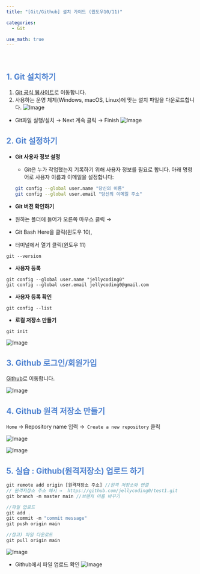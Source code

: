 ```yaml
---
title: "[Git/Github] 설치 가이드 (윈도우10/11)"

categories:
  - Git

use_math: true
---
```


<br>


## <span style="color:rgb(81, 132, 209) ;">1. Git 설치하기</span>
1. [Git 공식 웹사이트](https://git-scm.com/)로 이동합니다.
2. 사용하는 운영 체제(Windows, macOS, Linux)에 맞는 설치 파일을 다운로드합니다.
![Image](https://github.com/user-attachments/assets/f3dea728-eb42-4c89-9734-a37324622ae3)



- Git파일 실행/설치 → Next 계속 클릭 → Finish
![Image](https://github.com/user-attachments/assets/94e2bb2d-e3d5-412d-be60-47f5e8e97cbf)


## <span style="color:rgb(81, 132, 209) ;">2. Git 설정하기</span>
- **Git 사용자 정보 설정**
  - Git은 누가 작업했는지 기록하기 위해 사용자 정보를 필요로 합니다. 아래 명령어로 사용자 이름과 이메일을 설정합니다:
  ```bash
  git config --global user.name "당신의 이름"
  git config --global user.email "당신의 이메일 주소"
  ```


- **Git 버전 확인하기**
- 원하는 폴더에 들어가 오른쪽 마우스 클릭  →  
- Git Bash Here을 클릭(윈도우 10),
- 터미널에서 열기 클릭(윈도우 11)
```
git --version
```

- **사용자 등록**
```
git config --global user.name "jellycoding0"
git config --global user.email jellycoding0@gmail.com
```
- **사용자 등록 확인**
```
git config --list 
```
- **로컬 저장소 만들기**
```
git init 
```

![Image](https://github.com/user-attachments/assets/24b8553f-2971-4af6-b8cb-72e3b427a4bd)


## <span style="color:rgb(81, 132, 209) ;"> 3. Github 로그인/회원가입
[Github](https://github.com/)로 이동합니다.

![Image](https://github.com/user-attachments/assets/c81062af-17de-4219-9b44-7631eff79171)


## <span style="color:rgb(81, 132, 209) ;"> 4. Github 원격 저장소 만들기

`Home` → Repository name 입력 →` Create a new repository` 클릭

![Image](https://github.com/user-attachments/assets/e4969c9e-65ff-4136-b6e3-913385d98ac0)

![Image](https://github.com/user-attachments/assets/f414ec98-dbea-46ea-a6c7-0f7035c3fdc9)

## <span style="color:rgb(81, 132, 209) ;"> 5. 실습 : Github(원격저장소) 업로드 하기

```jsx
git remote add origin [원격저장소 주소] //원격 저장소와 연결
// 원격저장소 주소 예시 →  https://github.com/jellycoding0/test1.git
git branch -m master main //브랜치 이름 바꾸기

//파일 업로드
git add .
git commit -m "commit message"
git push origin main

//참고) 파일 다운로드
git pull origin main
```

![Image](https://github.com/user-attachments/assets/873260dc-c8bd-44d9-aa07-29ed26771653)

- Github에서 파일 업로드 확인
![Image](https://github.com/user-attachments/assets/cfb160b8-c324-4227-b38e-d3561bf30121)

